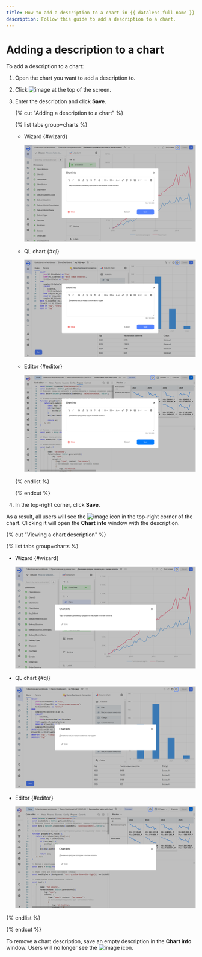 ```yaml
---
title: How to add a description to a chart in {{ datalens-full-name }}
description: Follow this guide to add a description to a chart.
---
```


# Adding a description to a chart

To add a description to a chart:

1. Open the chart you want to add a description to.
1. Click ![image](../../../_assets/console-icons/circle-info.svg) at the top of the screen.
1. Enter the description and click **Save**.

   {% cut "Adding a description to a chart" %}

   {% list tabs group=charts %}

   - Wizard {#wizard}
  
     ![add-description](../../../_assets/datalens/chart/chart-add-description.png)
 
   - QL chart {#ql}
  
     ![add-description](../../../_assets/datalens/chart/ql-chart-add-description.png)

   
   - Editor {#editor}
  
     ![add-description](../../../_assets/datalens/chart/editor-chart-add-description.png)


   {% endlist %}

   {% endcut %}

1. In the top-right corner, click **Save**.

As a result, all users will see the ![image](../../../_assets/console-icons/circle-info.svg) icon in the top-right corner of the chart. Clicking it will open the **Chart info** window with the description.

{% cut "Viewing a chart description" %}

{% list tabs group=charts %}

- Wizard {#wizard}

  ![description](../../../_assets/datalens/chart/chart-description.png)

- QL chart {#ql}

  ![description](../../../_assets/datalens/chart/ql-chart-description.png)


- Editor {#editor}

  ![description](../../../_assets/datalens/chart/editor-chart-description.png)


{% endlist %}

{% endcut %}

To remove a chart description, save an empty description in the **Chart info** window. Users will no longer see the ![image](../../../_assets/console-icons/circle-info.svg) icon.
